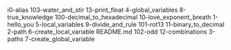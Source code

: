 i0-alias                     103-water_and_stir       13-print_float  4-global_variables        8-true_knowledge
100-decimal_to_hexadecimal  10-love_exponent_breath  1-hello_you     5-local_variables         9-divide_and_rule
101-rot13                   11-binary_to_decimal     2-path          6-create_local_variable   README.md
102-odd                     12-combinations          3-paths         7-create_global_variable
